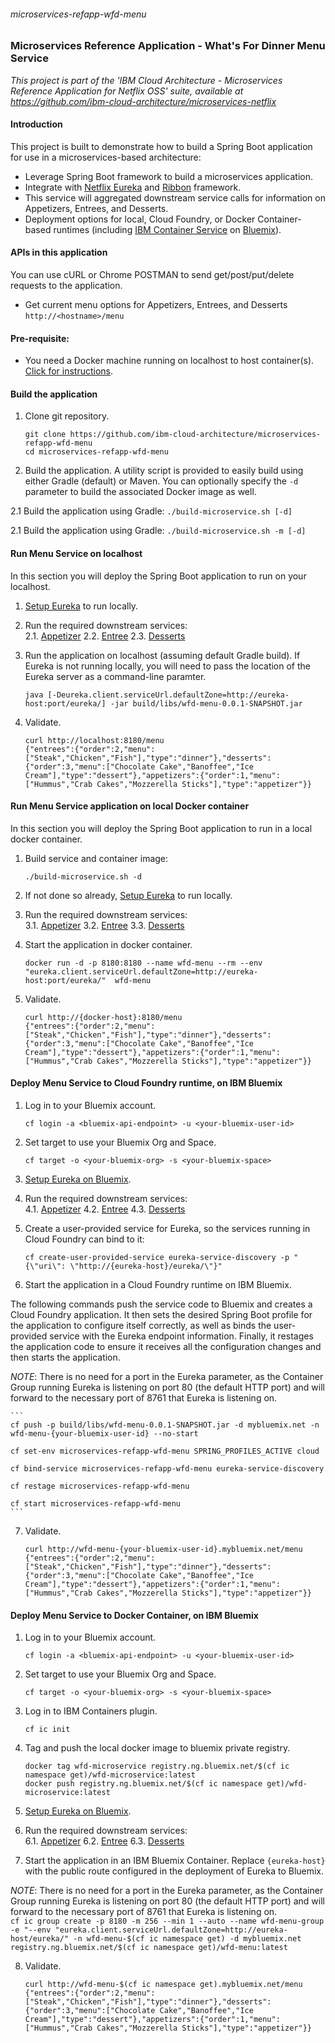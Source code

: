 ###### microservices-refapp-wfd-menu

### Microservices Reference Application - What's For Dinner Menu Service

*This project is part of the 'IBM Cloud Architecture - Microservices Reference Application for Netflix OSS' suite, available at
https://github.com/ibm-cloud-architecture/microservices-netflix*

#### Introduction

This project is built to demonstrate how to build a Spring Boot application for use in a microservices-based architecture:
 - Leverage Spring Boot framework to build a microservices application.
 - Integrate with [Netflix Eureka](https://github.com/Netflix/eureka) and [Ribbon](https://github.com/Netflix/ribbon) framework.
 - This service will aggregated downstream service calls for information on Appetizers, Entrees, and Desserts.
 - Deployment options for local, Cloud Foundry, or Docker Container-based runtimes (including [IBM Container Service](https://console.ng.bluemix.net/docs/containers/container_index.html) on [Bluemix](https://new-console.ng.bluemix.net/#overview)).

#### APIs in this application
You can use cURL or Chrome POSTMAN to send get/post/put/delete requests to the application.
- Get current menu options for Appetizers, Entrees, and Desserts  
`http://<hostname>/menu`

#### Pre-requisite:
- You need a Docker machine running on localhost to host container(s). [Click for instructions](https://docs.docker.com/machine/get-started/).

#### Build the application
1. Clone git repository.
    ```
    git clone https://github.com/ibm-cloud-architecture/microservices-refapp-wfd-menu
    cd microservices-refapp-wfd-menu
    ```

2. Build the application.  A utility script is provided to easily build using either Gradle (default) or Maven.  You can optionally specify the `-d` parameter to build the associated Docker image as well.

  2.1 Build the application using Gradle:
    ```
    ./build-microservice.sh [-d]
    ```

  2.1 Build the application using Gradle:
    ```
    ./build-microservice.sh -m [-d]
    ```

#### Run Menu Service on localhost
In this section you will deploy the Spring Boot application to run on your localhost.

1.  [Setup Eureka](https://github.com/ibm-cloud-architecture/microservices-netflix-eureka#run-the-application-component-locally) to run locally.

2.  Run the required downstream services:  
  2.1.  [Appetizer](https://github.com/ibm-cloud-architecture/microservices-refapp-wfd-appetizer#run-appetizer-service-on-localhost)
  2.2.  [Entree](https://github.com/ibm-cloud-architecture/microservices-refapp-wfd-entree#run-entree-service-on-localhost)
  2.3.  [Desserts](https://github.com/ibm-cloud-architecture/microservices-refapp-wfd-dessert#run-dessert-service-on-localhost)

3. Run the application on localhost (assuming default Gradle build).  If Eureka is not running locally, you will need to pass the location of the Eureka server as a command-line paramter.
    ```
    java [-Deureka.client.serviceUrl.defaultZone=http://eureka-host:port/eureka/] -jar build/libs/wfd-menu-0.0.1-SNAPSHOT.jar
    ```

4. Validate.
    ```
    curl http://localhost:8180/menu
    {"entrees":{"order":2,"menu":["Steak","Chicken","Fish"],"type":"dinner"},"desserts":{"order":3,"menu":["Chocolate Cake","Banoffee","Ice Cream"],"type":"dessert"},"appetizers":{"order":1,"menu":["Hummus","Crab Cakes","Mozzerella Sticks"],"type":"appetizer"}}
    ```

#### Run Menu Service application on local Docker container
In this section you will deploy the Spring Boot application to run in a local docker container.

1. Build service and container image:
    ```
    ./build-microservice.sh -d
    ```

2. If not done so already, [Setup Eureka](https://github.com/ibm-cloud-architecture/microservices-netflix-eureka#run-the-application-component-locally) to run locally.

3.  Run the required downstream services:  
  3.1.  [Appetizer](https://github.com/ibm-cloud-architecture/microservices-refapp-wfd-appetizer#run-appetizer-service-on-local-docker-container)
  3.2.  [Entree](https://github.com/ibm-cloud-architecture/microservices-refapp-wfd-entree#run-entree-service-on-local-docker-container)
  3.3.  [Desserts](https://github.com/ibm-cloud-architecture/microservices-refapp-wfd-dessert#run-dessert-service-on-local-docker-container)

4. Start the application in docker container.
    ```
    docker run -d -p 8180:8180 --name wfd-menu --rm --env "eureka.client.serviceUrl.defaultZone=http://eureka-host:port/eureka/"  wfd-menu
    ```

5. Validate.
    ```
    curl http://{docker-host}:8180/menu
    {"entrees":{"order":2,"menu":["Steak","Chicken","Fish"],"type":"dinner"},"desserts":{"order":3,"menu":["Chocolate Cake","Banoffee","Ice Cream"],"type":"dessert"},"appetizers":{"order":1,"menu":["Hummus","Crab Cakes","Mozzerella Sticks"],"type":"appetizer"}}
    ```

#### Deploy Menu Service to Cloud Foundry runtime, on IBM Bluemix

1. Log in to your Bluemix account.
    ```
    cf login -a <bluemix-api-endpoint> -u <your-bluemix-user-id>
    ```

2. Set target to use your Bluemix Org and Space.
    ```
    cf target -o <your-bluemix-org> -s <your-bluemix-space>
    ```

3. [Setup Eureka on Bluemix](https://github.com/ibm-cloud-architecture/microservices-netflix-eureka#run-the-application-component-on-bluemix).

4.  Run the required downstream services:  
  4.1.  [Appetizer](https://github.com/ibm-cloud-architecture/microservices-refapp-wfd-appetizer#deploy-appetizer-service-to-cloud-foundry-runtime-on-ibm-bluemix)
  4.2.  [Entree](https://github.com/ibm-cloud-architecture/microservices-refapp-wfd-entree#deploy-entree-service-to-cloud-foundry-runtime-on-ibm-bluemix)
  4.3.  [Desserts](https://github.com/ibm-cloud-architecture/microservices-refapp-wfd-dessert#deploy-dessert-service-to-cloud-foundry-runtime-on-ibm-bluemix)

5.  Create a user-provided service for Eureka, so the services running in Cloud Foundry can bind to it:

    ```
    cf create-user-provided-service eureka-service-discovery -p "{\"uri\": \"http://{eureka-host}/eureka/\"}"
    ```

6. Start the application in a Cloud Foundry runtime on IBM Bluemix.

  The following commands push the service code to Bluemix and creates a Cloud Foundry application.  It then sets the desired Spring Boot profile for the application to configure itself correctly, as well as binds the user-provided service with the Eureka endpoint information.  Finally, it restages the application code to ensure it receives all the configuration changes and then starts the application.  

  _NOTE_: There is no need for a port in the Eureka parameter, as the Container Group running Eureka is listening on port 80 (the default HTTP port) and will forward to the necessary port of 8761 that Eureka is listening on.  

    ```
    cf push -p build/libs/wfd-menu-0.0.1-SNAPSHOT.jar -d mybluemix.net -n wfd-menu-{your-bluemix-user-id} --no-start

    cf set-env microservices-refapp-wfd-menu SPRING_PROFILES_ACTIVE cloud

    cf bind-service microservices-refapp-wfd-menu eureka-service-discovery

    cf restage microservices-refapp-wfd-menu

    cf start microservices-refapp-wfd-menu
    ```

7. Validate.  
    ```
    curl http://wfd-menu-{your-bluemix-user-id}.mybluemix.net/menu
    {"entrees":{"order":2,"menu":["Steak","Chicken","Fish"],"type":"dinner"},"desserts":{"order":3,"menu":["Chocolate Cake","Banoffee","Ice Cream"],"type":"dessert"},"appetizers":{"order":1,"menu":["Hummus","Crab Cakes","Mozzerella Sticks"],"type":"appetizer"}}
    ```


#### Deploy Menu Service to Docker Container, on IBM Bluemix

1. Log in to your Bluemix account.
    ```
    cf login -a <bluemix-api-endpoint> -u <your-bluemix-user-id>
    ```

2. Set target to use your Bluemix Org and Space.
    ```
    cf target -o <your-bluemix-org> -s <your-bluemix-space>
    ```

3. Log in to IBM Containers plugin.
    ```
    cf ic init
    ```

4. Tag and push the local docker image to bluemix private registry.
    ```
    docker tag wfd-microservice registry.ng.bluemix.net/$(cf ic namespace get)/wfd-microservice:latest
    docker push registry.ng.bluemix.net/$(cf ic namespace get)/wfd-microservice:latest
    ```

5. [Setup Eureka on Bluemix](https://github.com/ibm-cloud-architecture/microservices-netflix-eureka#run-the-application-component-on-bluemix).

6.  Run the required downstream services:  
  6.1.  [Appetizer](https://github.com/ibm-cloud-architecture/microservices-refapp-wfd-appetizer#deploy-appetizer-service-to-docker-container-on-ibm-bluemix)
  6.2.  [Entree](https://github.com/ibm-cloud-architecture/microservices-refapp-wfd-entree#deploy-entree-service-to-docker-container-on-ibm-bluemix)
  6.3.  [Desserts](https://github.com/ibm-cloud-architecture/microservices-refapp-wfd-dessert#deploy-desserts-service-to-docker-container-on-ibm-bluemix)

7. Start the application in an IBM Bluemix Container. Replace `{eureka-host}` with the public route configured in the deployment of Eureka to Bluemix.  

  _NOTE_: There is no need for a port in the Eureka parameter, as the Container Group running Eureka is listening on port 80 (the default HTTP port) and will forward to the necessary port of 8761 that Eureka is listening on.  
    ```
    cf ic group create -p 8180 -m 256 --min 1 --auto --name wfd-menu-group -e "--env "eureka.client.serviceUrl.defaultZone=http://eureka-host/eureka/" -n wfd-menu-$(cf ic namespace get) -d mybluemix.net registry.ng.bluemix.net/$(cf ic namespace get)/wfd-menu:latest
    ```

8. Validate.  
    ```
    curl http://wfd-menu-$(cf ic namespace get).mybluemix.net/menu
    {"entrees":{"order":2,"menu":["Steak","Chicken","Fish"],"type":"dinner"},"desserts":{"order":3,"menu":["Chocolate Cake","Banoffee","Ice Cream"],"type":"dessert"},"appetizers":{"order":1,"menu":["Hummus","Crab Cakes","Mozzerella Sticks"],"type":"appetizer"}}
    ```
